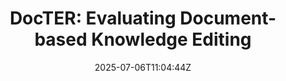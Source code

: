 ---
title: "DocTER: Evaluating Document-based Knowledge Editing"
authors:
- Suhang Wu
- Ante Wang
- Minlong Peng
- Yujie Lin
- Wenbo Li
- Mingming Sun
- Jinsong Su
author_notes:
- "共同一作"
- "共同一作"
- "共同一作"
- 
- 
- 
- "通讯作者"
date: "2025-07-06T11:04:44Z"
publishDate: "2025-07-06T11:04:44Z"
publication_types: [directionb]
publication: "**Information Processing and Management.** (CCF-B类)"
---